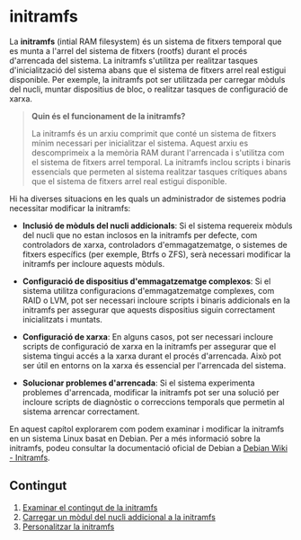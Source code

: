 # initramfs

La **initramfs** (intial RAM filesystem) és un sistema de fitxers temporal que es munta a l'arrel del sistema de fitxers (rootfs) durant el procés d'arrencada del sistema. La initramfs s'utilitza per realitzar tasques d'inicialització del sistema abans que el sistema de fitxers arrel real estigui disponible. Per exemple, la initramfs pot ser utilitzada per carregar mòduls del nucli, muntar dispositius de bloc, o realitzar tasques de configuració de xarxa.

> **Quin és el funcionament de la initramfs?**
>
> La initramfs és un arxiu comprimit que conté un sistema de fitxers mínim necessari per inicialitzar el sistema. Aquest arxiu es descomprimeix a la memòria RAM durant l'arrencada i s'utilitza com el sistema de fitxers arrel temporal. La initramfs inclou scripts i binaris essencials que permeten al sistema realitzar tasques crítiques abans que el sistema de fitxers arrel real estigui disponible.

Hi ha diverses situacions en les quals un administrador de sistemes podria necessitar modificar la initramfs:

- **Inclusió de mòduls del nucli addicionals**: Si el sistema requereix mòduls del nucli que no estan inclosos en la initramfs per defecte, com controladors de xarxa, controladors d'emmagatzematge, o sistemes de fitxers específics (per exemple, Btrfs o ZFS), serà necessari modificar la initramfs per incloure aquests mòduls.
  
- **Configuració de dispositius d'emmagatzematge complexos**: Si el sistema utilitza configuracions d'emmagatzematge complexes, com RAID o LVM, pot ser necessari incloure scripts i binaris addicionals en la initramfs per assegurar que aquests dispositius siguin correctament inicialitzats i muntats.
  
- **Configuració de xarxa**: En alguns casos, pot ser necessari incloure scripts de configuració de xarxa en la initramfs per assegurar que el sistema tingui accés a la xarxa durant el procés d'arrencada. Això pot ser útil en entorns on la xarxa és essencial per l'arrencada del sistema.
  
- **Solucionar problemes d'arrencada**: Si el sistema experimenta problemes d'arrencada, modificar la initramfs pot ser una solució per incloure scripts de diagnòstic o correccions temporals que permetin al sistema arrencar correctament.

En aquest capítol explorarem com podem examinar i modificar la initramfs en un sistema Linux basat en Debian. Per a més informació sobre la initramfs, podeu consultar la documentació oficial de Debian a [Debian Wiki - Initramfs](https://wiki.debian.org/Initramfs).


## Contingut

1. [Examinar el contingut de la initramfs](./initramfs/examinant.md)
2. [Carregar un mòdul del nucli addicional a la initramfs](./initramfs/carregant.md)
3. [Personalitzar la initramfs](./initramfs/personalitzar.md)

